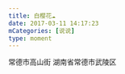 ```yaml
---
title: 白樱花☁️
date: 2017-03-11 14:17:23
mCategories: [说说]
type: moment
---
```


<div id="pics-20170311141723"></div>

<script src="/lib/moment/pics.js"></script>
<script>
var data = [
    {"link": "2017-03-11_000001.jpeg", "type": "shuoshuo"}
];
picsRender(data, "pics-20170311141723");
</script>

常德市高山街
湖南省常德市武陵区 
